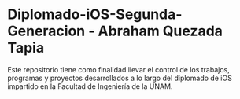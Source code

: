 # Diplomado-iOS-Segunda-Generacion - Abraham Quezada Tapia
Este repositorio tiene como finalidad llevar el control de los trabajos, programas y proyectos desarrollados a lo largo del diplomado de iOS impartido en la Facultad de Ingeniería de la UNAM.
